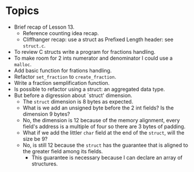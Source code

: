 # Topics

* Brief recap of Lesson 13.
  * Reference counting idea recap.
  * Cliffhanger recap: use a struct as Prefixed Length header: see `struct.c`.
* To review C structs write a program for fractions handling.
* To make room for 2 ints numerator and denominator I could use a `malloc`.
* Add basic function for frations handling.
* Refactor `set_fraction` to `create_fraction`.
* Write a fraction semplification function.
* Is possible to refactor using a struct: an aggregated data type.
* But before a digression about `struct' dimension.
  * The `struct` dimension is 8 bytes as expected.
  * What is we add an unsigned byte before the 2 int fields? Is the dimension 9 bytes?
  * No, the dimension is 12 because of the memory alignment, every field's address is
a multiple of four so there are 3 bytes of padding.
  * What if we add the littler `char` field at the end of the `struct`, will the size be 9?
  * No, is still 12 because the `struct` has the guarantee that is aligned to the greater
field among its fields.
    * This guarantee is necessary because I can declare an array of structures.

